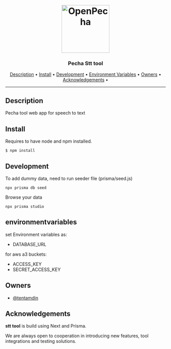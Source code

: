 <h1 align="center">
  <br>
  <a href="https://openpecha.org"><img src="https://avatars.githubusercontent.com/u/82142807?s=400&u=19e108a15566f3a1449bafb03b8dd706a72aebcd&v=4" alt="OpenPecha" width="150"></a>
  <br>
</h1>

<h3 align="center">Pecha Stt tool</h3>

<!-- Replace the title of the repository -->

<p align="center">
  <a href="#description">Description</a> •
  <a href="#install">Install</a> •
  <a href="#development">Development</a> •
  <a href="#environmentvariables">Environment Variables</a> •
  <a href="#owners">Owners</a> •
  <a href="#Acknowledgements">Acknowledgements</a> •
</p>
<hr>

## Description

Pecha tool web app for speech to text

## Install

Requires to have node and npm installed.

`$ npm install`

## Development

To add dummy data, need to run seeder file (prisma/seed.js)

`npx prisma db seed`

 Browse your data

 `npx prisma studio`

## environmentvariables

set Environment variables as:

- DATABASE_URL

for aws a3 buckets:

- ACCESS_KEY
- SECRET_ACCESS_KEY

<!-- This section must link to the docs which are in the root of the repository in /docs -->

## Owners

- [@tentamdin](https://github.com/tentamdin)

<!-- This section lists the owners of the repo -->

## Acknowledgements

**stt tool** is build using Next and Prisma.

We are always open to cooperation in introducing new features, tool integrations and testing solutions.
